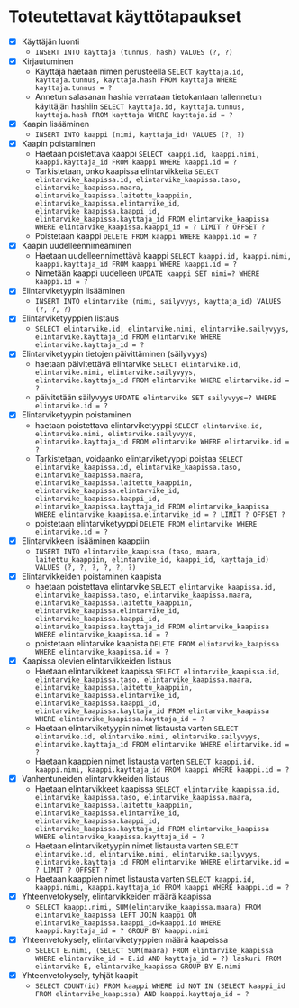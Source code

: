 # Toteutettavat käyttötapaukset
- [x] Käyttäjän luonti
    * ```INSERT INTO kayttaja (tunnus, hash) VALUES (?, ?)```
- [x] Kirjautuminen
    * Käyttäjä haetaan nimen perusteella ```SELECT kayttaja.id, kayttaja.tunnus, kayttaja.hash FROM kayttaja WHERE 
kayttaja.tunnus = ?```
    * Annetun salasanan hashia verrataan tietokantaan tallennetun käyttäjän hashiin ```SELECT kayttaja.id, kayttaja.tunnus, 
kayttaja.hash FROM kayttaja WHERE kayttaja.id = ?```
- [x] Kaapin lisääminen
    * ```INSERT INTO kaappi (nimi, kayttaja_id) VALUES (?, ?)```
- [x] Kaapin poistaminen
    * Haetaan poistettava kaappi ```SELECT kaappi.id, kaappi.nimi, kaappi.kayttaja_id FROM kaappi WHERE kaappi.id = ?```
    * Tarkistetaan, onko kaapissa elintarvikkeita ```SELECT elintarvike_kaapissa.id, elintarvike_kaapissa.taso, elintarvike_kaapissa.maara, elintarvike_kaapissa.laitettu_kaappiin, elintarvike_kaapissa.elintarvike_id, elintarvike_kaapissa.kaappi_id, elintarvike_kaapissa.kayttaja_id FROM elintarvike_kaapissa WHERE elintarvike_kaapissa.kaappi_id = ?
 LIMIT ? OFFSET ?```
    * Poistetaan kaappi ```DELETE FROM kaappi WHERE kaappi.id = ?```
- [x] Kaapin uudelleennimeäminen
    * Haetaan uudelleennimettävä kaappi ```SELECT kaappi.id, kaappi.nimi, kaappi.kayttaja_id FROM kaappi WHERE kaappi.id = ?```
    * Nimetään kaappi uudelleen ```UPDATE kaappi SET nimi=? WHERE kaappi.id = ?```
- [x] Elintarviketyypin lisääminen
    * ```INSERT INTO elintarvike (nimi, sailyvyys, kayttaja_id) VALUES (?, ?, ?)```
- [x] Elintarviketyyppien listaus
    * ```SELECT elintarvike.id, elintarvike.nimi, elintarvike.sailyvyys, elintarvike.kayttaja_id FROM elintarvike WHERE elintarvike.kayttaja_id = ?```
- [x] Elintarviketyypin tietojen päivittäminen (säilyvyys)
    * haetaan päivitettävä elintarvike ```SELECT elintarvike.id, elintarvike.nimi, elintarvike.sailyvyys, elintarvike.kayttaja_id FROM elintarvike
WHERE elintarvike.id = ?```
    * päivitetään säilyvyys ```UPDATE elintarvike SET sailyvyys=? WHERE elintarvike.id = ?```
- [x] Elintarviketyypin poistaminen
    * haetaan poistettava elintarviketyyppi ```SELECT elintarvike.id, elintarvike.nimi, elintarvike.sailyvyys, elintarvike.kayttaja_id FROM elintarvike
WHERE elintarvike.id = ?```
    * Tarkistetaan, voidaanko elintarviketyyppi poistaa ```SELECT elintarvike_kaapissa.id, elintarvike_kaapissa.taso, elintarvike_kaapissa.maara, elintarvike_kaapissa.laitettu_kaappiin, elintarvike_kaapissa.elintarvike_id, elintarvike_kaapissa.kaappi_id, elintarvike_kaapissa.kayttaja_id FROM elintarvike_kaapissa
WHERE elintarvike_kaapissa.elintarvike_id = ?
 LIMIT ? OFFSET ?```
    * poistetaan elintarviketyyppi ```DELETE FROM elintarvike WHERE elintarvike.id = ?```
- [x] Elintarvikkeen lisääminen kaappiin
    * ```INSERT INTO elintarvike_kaapissa (taso, maara, laitettu_kaappiin, elintarvike_id, kaappi_id, kayttaja_id) VALUES (?, ?, ?, ?, ?, ?)```
- [x] Elintarvikkeiden poistaminen kaapista
    * haetaan poistettava elintarvike ```SELECT elintarvike_kaapissa.id, elintarvike_kaapissa.taso, elintarvike_kaapissa.maara, elintarvike_kaapissa.laitettu_kaappiin, elintarvike_kaapissa.elintarvike_id, elintarvike_kaapissa.kaappi_id, elintarvike_kaapissa.kayttaja_id FROM elintarvike_kaapissa
WHERE elintarvike_kaapissa.id = ?```
    * poistetaan elintarvike kaapista ```DELETE FROM elintarvike_kaapissa WHERE elintarvike_kaapissa.id = ?```
- [x] Kaapissa olevien elintarvikkeiden listaus
    * Haetaan elintarvikkeet kaapissa ```SELECT elintarvike_kaapissa.id, elintarvike_kaapissa.taso, elintarvike_kaapissa.maara, elintarvike_kaapissa.laitettu_kaappiin, elintarvike_kaapissa.elintarvike_id, elintarvike_kaapissa.kaappi_id, elintarvike_kaapissa.kayttaja_id FROM elintarvike_kaapissa
WHERE elintarvike_kaapissa.kayttaja_id = ?```
    * Haetaan elintarviketyypin nimet listausta varten ```SELECT elintarvike.id, elintarvike.nimi, elintarvike.sailyvyys, elintarvike.kayttaja_id FROM elintarvike WHERE elintarvike.id = ?```
    * Haetaan kaappien nimet listausta varten ```SELECT kaappi.id, kaappi.nimi, kaappi.kayttaja_id FROM kaappi WHERE kaappi.id = ?```
- [x] Vanhentuneiden elintarvikkeiden listaus
    * Haetaan elintarvikkeet kaapissa ```SELECT elintarvike_kaapissa.id, elintarvike_kaapissa.taso, elintarvike_kaapissa.maara, elintarvike_kaapissa.laitettu_kaappiin, elintarvike_kaapissa.elintarvike_id, elintarvike_kaapissa.kaappi_id, elintarvike_kaapissa.kayttaja_id FROM elintarvike_kaapissa WHERE elintarvike_kaapissa.kayttaja_id = ?```
    * Haetaan elintarviketyypin nimet listausta varten ```SELECT elintarvike.id, elintarvike.nimi, elintarvike.sailyvyys, elintarvike.kayttaja_id FROM elintarvike WHERE elintarvike.id = ? LIMIT ? OFFSET ?```
    * Haetaan kaappien nimet listausta varten ```SELECT kaappi.id, kaappi.nimi, kaappi.kayttaja_id FROM kaappi WHERE kaappi.id = ?```
- [x] Yhteenvetokysely, elintarvikkeiden määrä kaapissa
    * ```SELECT kaappi.nimi, SUM(elintarvike_kaapissa.maara) FROM elintarvike_kaapissa LEFT JOIN kaappi ON elintarvike_kaapissa.kaappi_id=kaappi.id WHERE kaappi.kayttaja_id = ? GROUP BY kaappi.nimi```
- [x] Yhteenvetokysely, elintarviketyyppien määrä kaapeissa
    * ```SELECT E.nimi, (SELECT SUM(maara) FROM elintarvike_kaapissa WHERE elintarvike_id = E.id AND kayttaja_id = ?) laskuri FROM elintarvike E, elintarvike_kaapissa GROUP BY E.nimi```
- [x] Yhteenvetokysely, tyhjät kaapit
    * ```SELECT COUNT(id) FROM kaappi WHERE id NOT IN (SELECT kaappi_id FROM elintarvike_kaapissa) AND kaappi.kayttaja_id = ?```